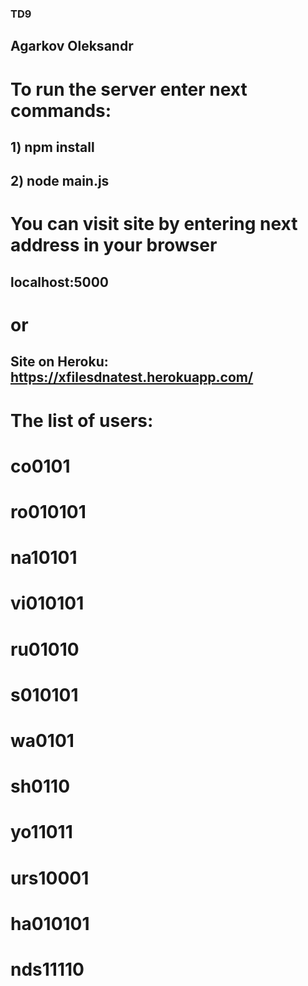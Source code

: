 ### TD9
## Agarkov Oleksandr

# To run the server enter next commands:
## 1) npm install
## 2) node main.js
# You can visit site by entering next address in your browser
## localhost:5000
# or
## Site on Heroku: https://xfilesdnatest.herokuapp.com/

# The list of users:
#    co0101
#    ro010101
#    na10101
#    vi010101
#    ru01010
#    s010101
#    wa0101
#    sh0110
#    yo11011
#    urs10001
#    ha010101
#    nds11110

